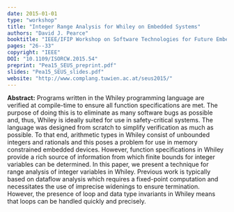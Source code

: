 ```yaml
---
date: 2015-01-01
type: "workshop"
title: "Integer Range Analysis for Whiley on Embedded Systems"
authors: "David J. Pearce"
booktitle: "IEEE/IFIP Workshop on Software Technologies for Future Embedded and Ubiquitous Systems (SEUS)"
pages: "26--33"
copyright: "IEEE"
DOI: "10.1109/ISORCW.2015.54"
preprint: "Pea15_SEUS_preprint.pdf"
slides: "Pea15_SEUS_slides.pdf"
website: "http://www.complang.tuwien.ac.at/seus2015/"
---
```


**Abstract:** Programs written in the Whiley programming language are verified at compile-time to ensure all function specifications are met. The purpose of doing this is to eliminate as many software bugs as possible and, thus, Whiley is ideally suited for use in safety-critical systems. The language was designed from scratch to simplify verification as much as possible. To that end, arithmetic types in Whiley consist of unbounded integers and rationals and this poses a problem for use in memory constrained embedded devices. However, function specifications in Whiley provide a rich source of information from which finite bounds for integer variables can be determined. In this paper, we present a technique for range analysis of integer variables in Whiley. Previous work is typically based on dataflow analysis which requires a fixed-point computation and necessitates the use of imprecise widenings to ensure termination. However, the presence of loop and data type invariants in Whiley means that loops can be handled quickly and precisely.